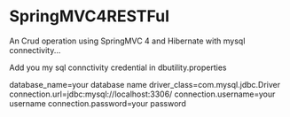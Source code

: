 # SpringMVC4RESTFul
An Crud operation using SpringMVC 4 and Hibernate with mysql connectivity...

Add you my sql connctivity credential in dbutility.properties

database_name=your database name
driver_class=com.mysql.jdbc.Driver
connection.url=jdbc:mysql://localhost:3306/
connection.username=your username
connection.password=your password
